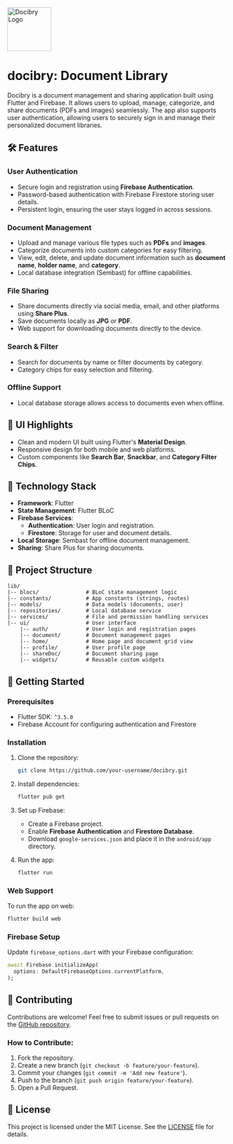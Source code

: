 <img src="https://github.com/user-attachments/assets/0e89c8ee-6fb4-485f-9e7d-443b6fff5a64" alt="Docibry Logo" width="100" height="100"/>

# **docibry: Document Library**

Docibry is a document management and sharing application built using Flutter and Firebase. It allows users to upload, manage, categorize, and share documents (PDFs and images) seamlessly. The app also supports user authentication, allowing users to securely sign in and manage their personalized document libraries.

## 🛠 Features

### User Authentication

- Secure login and registration using **Firebase Authentication**.
- Password-based authentication with Firebase Firestore storing user details.
- Persistent login, ensuring the user stays logged in across sessions.

### Document Management

- Upload and manage various file types such as **PDFs** and **images**.
- Categorize documents into custom categories for easy filtering.
- View, edit, delete, and update document information such as **document name**, **holder name**, and **category**.
- Local database integration (Sembast) for offline capabilities.

### File Sharing

- Share documents directly via social media, email, and other platforms using **Share Plus**.
- Save documents locally as **JPG** or **PDF**.
- Web support for downloading documents directly to the device.

### Search & Filter

- Search for documents by name or filter documents by category.
- Category chips for easy selection and filtering.

### Offline Support

- Local database storage allows access to documents even when offline.

## 🎨 UI Highlights

- Clean and modern UI built using Flutter's **Material Design**.
- Responsive design for both mobile and web platforms.
- Custom components like **Search Bar**, **Snackbar**, and **Category Filter Chips**.

## 🔧 Technology Stack

- **Framework**: Flutter
- **State Management**: Flutter BLoC
- **Firebase Services**:
  - **Authentication**: User login and registration.
  - **Firestore**: Storage for user and document details.
- **Local Storage**: Sembast for offline document management.
- **Sharing**: Share Plus for sharing documents.

## 📁 Project Structure

```
lib/
|-- blocs/               # BLoC state management logic
|-- constants/           # App constants (strings, routes)
|-- models/              # Data models (documents, user)
|-- repositories/        # Local database service
|-- services/            # File and permission handling services
|-- ui/                  # User interface
    |-- auth/            # User login and registration pages
    |-- document/        # Document management pages
    |-- home/            # Home page and document grid view
    |-- profile/         # User profile page
    |-- shareDoc/        # Document sharing page
    |-- widgets/         # Reusable custom widgets
```

## 🚀 Getting Started

### Prerequisites

- Flutter SDK: `^3.5.0`
- Firebase Account for configuring authentication and Firestore

### Installation

1. Clone the repository:
   ```bash
   git clone https://github.com/your-username/docibry.git
   ```
2. Install dependencies:

   ```bash
   flutter pub get
   ```

3. Set up Firebase:

   - Create a Firebase project.
   - Enable **Firebase Authentication** and **Firestore Database**.
   - Download `google-services.json` and place it in the `android/app` directory.

4. Run the app:
   ```bash
   flutter run
   ```

### Web Support

To run the app on web:

```bash
flutter build web
```

### Firebase Setup

Update `firebase_options.dart` with your Firebase configuration:

```dart
await Firebase.initializeApp(
  options: DefaultFirebaseOptions.currentPlatform,
);
```

## 🤝 Contributing

Contributions are welcome! Feel free to submit issues or pull requests on the [GitHub repository](https://github.com/your-username/docibry).

### How to Contribute:

1. Fork the repository.
2. Create a new branch (`git checkout -b feature/your-feature`).
3. Commit your changes (`git commit -m 'Add new feature'`).
4. Push to the branch (`git push origin feature/your-feature`).
5. Open a Pull Request.

## 📄 License

This project is licensed under the MIT License. See the [LICENSE](LICENSE) file for details.
